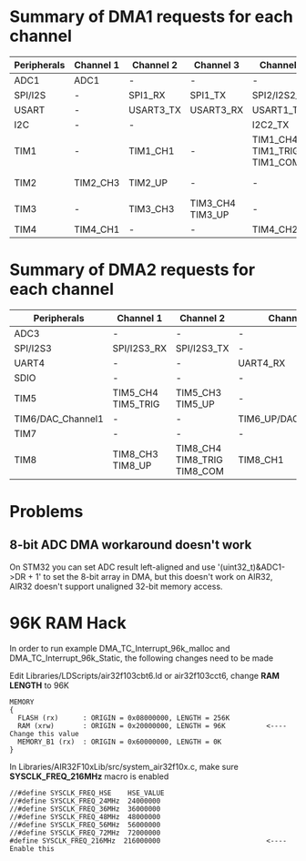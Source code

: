 # Summary of DMA1 requests for each channel

| Peripherals | Channel 1 | Channel 2 |        Channel 3 |                   Channel 4 |    Channel 5 |          Channel 6 |         Channel 7 |
|      ------ |     ----- |     ----- |            ----- |                       ----- |        ----- |              ----- |              ---- |
|        ADC1 |      ADC1 |         - |                - |                           - |            - |                  - |                 - |
|     SPI/I2S |         - |   SPI1_RX |          SPI1_TX |                SPI2/I2S2_RX | SPI2/I2S2_TX |                  - |                 - |
|       USART |         - | USART3_TX |        USART3_RX |                   USART1_TX |    USART1_RX |          USART2_RX |         USART2_TX |
|         I2C |         - |         - |                  |                     I2C2_TX |      I2C2_RX |            I2C1_TX |           I2C1_RX |
|        TIM1 |         - |  TIM1_CH1 |                - | TIM1_CH4 TIM1_TRIG TIM1_COM |      TIM1_UP |           TIM1_CH3 |                 - |
|        TIM2 |  TIM2_CH3 |   TIM2_UP |                - |                           - |     TIM2_CH1 |                  - | TIM2_CH2 TIM2_CH4 |
|        TIM3 |         - |  TIM3_CH3 | TIM3_CH4 TIM3_UP |                           - |            - | TIM3_CH1 TIM3_TRIG |                 - |
|        TIM4 |  TIM4_CH1 |         - |                - |                    TIM4_CH2 |     TIM4_CH3 |                  - |           TIM4_UP |

# Summary of DMA2 requests for each channel

|       Peripherals |          Channel 1 |                   Channel 2 |            Channel 3 |            Channel 4 | Channel 5 |
|            ------ |             ------ |                      ------ |               ------ |               ------ |    ------ |
|              ADC3 |                  - |                           - |                    - |                    - |      ADC3 |
|          SPI/I2S3 |        SPI/I2S3_RX |                 SPI/I2S3_TX |                    - |                    - |         - |
|             UART4 |                  - |                           - |             UART4_RX |                    - |  UART4_TX |
|              SDIO |                  - |                           - |                    - |                 SDIO |         - |
|              TIM5 | TIM5_CH4 TIM5_TRIG |            TIM5_CH3 TIM5_UP |                    - |             TIM5_CH2 |  TIM5_CH1 |
| TIM6/DAC_Channel1 |                  - |                           - | TIM6_UP/DAC_Channel1 |                    - |         - |
|              TIM7 |                  - |                           - |                    - | TIM7_UP/DAC_Channel2 |         - |
|              TIM8 |   TIM8_CH3 TIM8_UP | TIM8_CH4 TIM8_TRIG TIM8_COM |             TIM8_CH1 |                    - |  TIM8_CH2 |

# Problems

## 8-bit ADC DMA workaround doesn't work

On STM32 you can set ADC result left-aligned and use '(uint32_t)&ADC1->DR + 1' to set the 8-bit array in DMA, but this doesn't work on AIR32, AIR32 doesn't support unaligned 32-bit memory access.

# 96K RAM Hack

In order to run example DMA_TC_Interrupt_96k_malloc and DMA_TC_Interrupt_96k_Static, the following changes need to be made

Edit Libraries/LDScripts/air32f103cbt6.ld or air32f103cct6, change **RAM LENGTH** to 96K
```
MEMORY
{
  FLASH (rx)      : ORIGIN = 0x08000000, LENGTH = 256K
  RAM (xrw)       : ORIGIN = 0x20000000, LENGTH = 96K          <---- Change this value
  MEMORY_B1 (rx)  : ORIGIN = 0x60000000, LENGTH = 0K
}
```
In Libraries/AIR32F10xLib/src/system_air32f10x.c, make sure **SYSCLK_FREQ_216MHz** macro is enabled
```
//#define SYSCLK_FREQ_HSE    HSE_VALUE
//#define SYSCLK_FREQ_24MHz  24000000 
//#define SYSCLK_FREQ_36MHz  36000000
//#define SYSCLK_FREQ_48MHz  48000000
//#define SYSCLK_FREQ_56MHz  56000000
//#define SYSCLK_FREQ_72MHz  72000000
#define SYSCLK_FREQ_216MHz  216000000                          <---- Enable this
```
